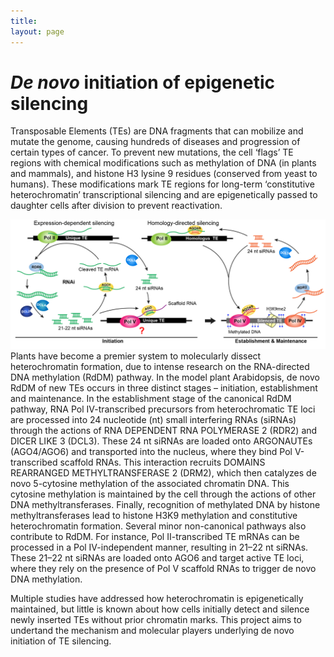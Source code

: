 ```yaml
---
title: 
layout: page
---
```


 # _De novo_ initiation of epigenetic silencing
 

Transposable Elements (TEs) are DNA fragments that can mobilize and mutate the genome, causing hundreds of diseases and progression of certain types of cancer. To prevent new mutations, the cell ‘flags’ TE regions with chemical modifications such as methylation of DNA (in plants and mammals), and histone H3 lysine 9 residues (conserved from yeast to humans). These modifications mark TE regions for long-term ‘constitutive heterochromatin’ transcriptional silencing and are epigenetically passed to daughter cells after division to prevent reactivation.
<div class="row">
    <div class="col-md-12">
        <div class="col-xs-offset-1 col-md-10">
            <img src="/images/Rddm-01.png"/>
        </div>
    </div>
</div>
Plants have become a premier system to molecularly dissect heterochromatin formation, due to intense research on the RNA-directed DNA methylation (RdDM) pathway. In the model plant Arabidopsis, de novo RdDM of new TEs occurs in three distinct stages – initiation, establishment and maintenance. In the establishment stage of the canonical RdDM pathway, RNA Pol IV-transcribed precursors from heterochromatic TE loci are processed into 24 nucleotide (nt) small interfering RNAs (siRNAs) through the actions of RNA DEPENDENT RNA POLYMERASE 2 (RDR2) and DICER LIKE 3 (DCL3). These 24 nt siRNAs are loaded onto ARGONAUTEs (AGO4/AGO6) and transported into the nucleus, where they bind Pol V-transcribed scaffold RNAs. This interaction recruits DOMAINS REARRANGED METHYLTRANSFERASE 2 (DRM2), which then catalyzes de novo 5-cytosine methylation of the associated chromatin DNA. This cytosine methylation is maintained by the cell through the actions of other DNA methyltransferases. Finally, recognition of methylated DNA by histone methyltransferases lead to histone H3K9 methylation and constitutive heterochromatin formation. Several minor non-canonical pathways also contribute to RdDM. For instance, Pol II-transcribed TE mRNAs can be processed in a Pol IV-independent manner, resulting in 21–22 nt siRNAs. These 21–22 nt siRNAs are loaded onto AGO6 and target active TE loci, where they rely on the presence of Pol V scaffold RNAs to trigger de novo DNA methylation. 

Multiple studies have addressed how heterochromatin is epigenetically maintained, but little is known about how cells initially detect and silence newly inserted TEs without prior chromatin marks. This project aims to undertand the mechanism and molecular players underlying de novo initiation of TE silencing. 
